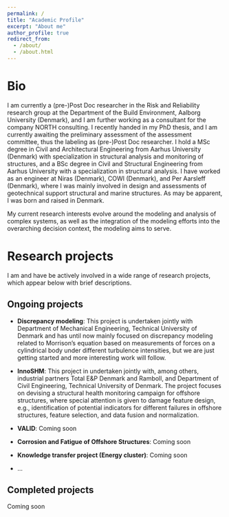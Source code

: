 ```yaml
---
permalink: /
title: "Academic Profile"
excerpt: "About me"
author_profile: true
redirect_from: 
  - /about/
  - /about.html
---
```


Bio
======
I am currently a (pre-)Post Doc researcher in the Risk and Reliability research group at the Department of the Build Environment, Aalborg University (Denmark), and I am further working as a consultant for the company NORTH consulting. I recently handed in my PhD thesis, and I am currently awaiting the preliminary assessment of the assessment committee, thus the labeling as (pre-)Post Doc researcher. I hold a MSc degree in Civil and Architectural Engineering from Aarhus University (Denmark) with specialization in structural analysis and monitoring of structures, and a BSc degree in Civil and Structural Engineering from Aarhus University with a specialization in structural analysis. I have worked as an engineer at Niras (Denmark), COWI (Denmark), and Per Aarsleff (Denmark), where I was mainly involved in design and assessments of geotechnical support structural and marine structures. As may be apparent, I was born and raised in Denmark.

My current research interests evolve around the modeling and analysis of complex systems, as well as the integration of the modeling efforts into the overarching decision context, the modeling aims to serve.   

Research projects
======

I am and have be actively involved in a wide range of research projects, which appear below with brief descriptions.

Ongoing projects 
---
* **Discrepancy modeling**: 
This project is undertaken jointly with Department of Mechanical Engineering, Technical University of Denmark and has until now mainly focused on discrepancy modeling related to Morrison’s equation based on measurements of forces on a cylindrical body under different turbulence intensities, but we are just getting started and more interesting work will follow.

* **InnoSHM**: 
This project in undertaken jointly with, among others, industrial partners Total E&P Denmark and Ramboll, and Department of Civil Engineering, Technical University of Denmark. The project focuses on devising a structural health monitoring campaign for offshore structures, where special attention is given to damage feature design, e.g., identification of potential indicators for different failures in offshore structures, feature selection, and data fusion and normalization.

* **VALID**: 
Coming soon
* **Corrosion and Fatigue of Offshore Structures**: 
Coming soon

* **Knowledge transfer project (Energy cluster)**: 
Coming soon

* ...

Completed projects
---
Coming soon



